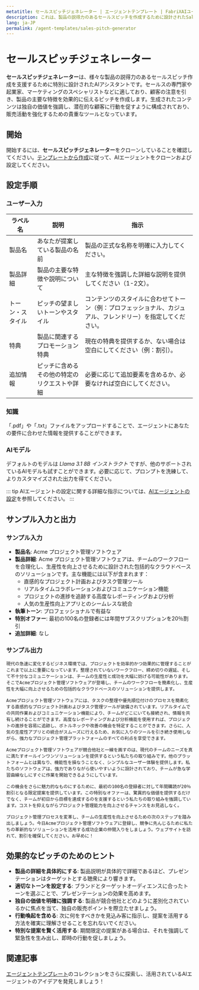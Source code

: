 ```yaml
---
metatitle: セールスピッチジェネレーター | エージェントテンプレート | FabriXAIユーザーガイド
description: これは、製品の説得力のあるセールスピッチを作成するために設計されたSales Pitch Generator AIアシスタントのユーザーガイドです。
lang: ja-JP
permalink: /agent-templates/sales-pitch-generator
---
```


# セールスピッチジェネレーター

**セールスピッチジェネレーター**は、様々な製品の説得力のあるセールスピッチ作成を支援するために特別に設計されたAIアシスタントです。セールスの専門家や起業家、マーケティングのスペシャリストなどに適しており、顧客の注意を引き、製品の主要な特徴を効果的に伝えるピッチを作成します。生成されたコンテンツは独自の価値を強調し、潜在的な顧客に行動を促すように構成されており、販売活動を強化するための貴重なツールとなっています。

## 開始

開始するには、**セールスピッチジェネレーター**をクローンしていることを確認してください。[テンプレートから作成](/en-us/create-from-templates/)に従って、AIエージェントをクローンおよび設定してください。

## 設定手順

### ユーザー入力

| ラベル名            | 説明                                               | 指示                           |
| ------------------- | -------------------------------------------------- | ------------------------------ |
| 製品名              | あなたが提案している製品の名前                     | 製品の正式な名称を明確に入力してください。 |
| 製品詳細            | 製品の主要な特徴や説明について                      | 主な特徴を強調した詳細な説明を提供してください（1-2文）。 |
| トーン・スタイル    | ピッチの望ましいトーンやスタイル                   | コンテンツのスタイルに合わせてトーン（例：プロフェッショナル、カジュアル、フレンドリー）を指定してください。 |
| 特典                | 製品に関連するプロモーション特典                   | 現在の特典を提供するか、ない場合は空白にしてください（例：割引）。 |
| 追加情報            | ピッチに含めるその他の特定のリクエストや詳細       | 必要に応じて追加要素を含めるか、必要なければ空白にしてください。 |

### 知識

「.pdf」や「.txt」ファイルをアップロードすることで、エージェントにあなたの要件に合わせた情報を提供することができます。

### AIモデル

デフォルトのモデルは *Llama 3.1 8B インストラクト* ですが、他のサポートされているAIモデルも試すことができます。必要に応じて、プロンプトを洗練して、よりカスタマイズされた出力を得てください。

::: tip
AIエージェントの設定に関する詳細な指示については、[AIエージェントの設定](/en-us/configuer-ai-agent/)を参照してください。
:::

## サンプル入力と出力

### サンプル入力

- **製品名**: Acme プロジェクト管理ソフトウェア
- **製品詳細**: Acme プロジェクト管理ソフトウェアは、チームのワークフローを合理化し、生産性を向上させるために設計された包括的なクラウドベースのソリューションです。主な機能には以下が含まれます：
  - 直感的なプロジェクト計画およびタスク管理ツール
  - リアルタイムコラボレーションおよびコミュニケーション機能
  - プロジェクトの進捗を追跡する高度なレポーティングおよび分析
  - 人気の生産性向上アプリとのシームレスな統合
- **執筆トーン**: プロフェッショナルで有益な
- **特別オファー**: 最初の100名の登録者には年間サブスクリプションを20％割引
- **追加詳細**: なし

### サンプル出力

```
現代の急速に変化するビジネス環境では、プロジェクトを効率的かつ効果的に管理することがこれまで以上に重要になっています。整理されていないワークフロー、締め切りの遅延、そして不十分なコミュニケーションは、チームの生産性と成功を大幅に妨げる可能性があります。そこでAcmeプロジェクト管理ソフトウェアが登場し、チームのワークフローを簡素化し、生産性を大幅に向上させるための包括的なクラウドベースのソリューションを提供します。

Acmeプロジェクト管理ソフトウェアには、タスクの整理や優先順位付けのプロセスを簡素化する直感的なプロジェクト計画およびタスク管理ツールが装備されています。リアルタイムでの共同作業およびコミュニケーション機能により、チームがどこにいても接続され、情報を共有し続けることができます。高度なレポーティングおよび分析機能を使用すれば、プロジェクトの進捗を容易に追跡し、ボトルネックや改善の機会を特定することができます。さらに、人気の生産性アプリとの統合がスムーズに行えるため、お気に入りのツールを引き続き使用しながら、強力なプロジェクト管理プラットフォームのすべての利点を享受できます。

Acmeプロジェクト管理ソフトウェアが競合他社と一線を画すのは、現代のチームのニーズを真に満たすオールインワンソリューションを提供するという私たちの取り組みです。他のプラットフォームとは異なり、機能性を損なうことなく、シンプルなユーザー体験を提供します。私たちのソフトウェアは、強力でありながら使いやすいように設計されており、チームが急な学習曲線なしにすぐに作業を開始できるようにしています。

この機会をさらに魅力的なものにするために、最初の100名の登録者に対して年間購読が20％割引となる限定提案を提供しています。この特別なオファーは、驚異的な価値を提供するだけでなく、チームが初日から目標を達成するのを支援するという私たちの取り組みを強調しています。コストを抑えながらプロジェクト管理能力を向上させるチャンスをお見逃しなく。

プロジェクト管理プロセスを変革し、チームの生産性を向上させるための次のステップを踏み出しましょう。今日Acmeプロジェクト管理ソフトウェアに登録し、競争に先んじるために私たちの革新的なソリューションを活用する成功企業の仲間入りをしましょう。ウェブサイトを訪れて、割引を確保してください。お早めに！
```

## 効果的なピッチのためのヒント

- **製品の詳細を具体的にする**: 製品説明が具体的で詳細であるほど、プレゼンテーションはターゲットとする聴衆により響きます。
- **適切なトーンを設定する**: ブランドとターゲットオーディエンスに合ったトーンを選ぶことで、プレゼンテーションの効果を高めます。
- **独自の価値を明確に強調する**: 製品が競合他社とどのように差別化されているかに焦点を当て、独自の販売ポイントを際立たせましょう。
- **行動喚起を含める**: 次に何をすべきかを見込み客に指示し、提案を活用する方法を確実に理解させることを忘れないでください。
- **特別な提案を賢く活用する**: 期間限定の提案がある場合は、それを強調して緊急性を生み出し、即時の行動を促しましょう。

## 関連記事
[エージェントテンプレート](/en-us/agent-templates/)のコレクションをさらに探索し、活用されているAIエージェントのアイデアを発見しましょう！